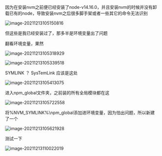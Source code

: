 因为在安装nvm之前便已经安装了node-v14.16.0，并且安装nvm的时候并没有卸载已有的node，导致安装nvm之后很多脚手架或者一些其它的命令无法识别

![image-20211213105150816](https://pic-1255740060.cos.ap-shanghai.myqcloud.com/MarkDown/img/20211213105159.png)

但这些是我已经安装过了，那多半是环境变量出了问题



翻看环境变量，果然

![image-20211213105318929](https://pic-1255740060.cos.ap-shanghai.myqcloud.com/MarkDown/img/20211213105319.png)

![image-20211213105339518](https://pic-1255740060.cos.ap-shanghai.myqcloud.com/MarkDown/img/20211213105339.png)

SYMLINK ？ SysTemLink 应该是这处

![image-20211213105413075](https://pic-1255740060.cos.ap-shanghai.myqcloud.com/MarkDown/img/20211213105413.png)

进入npm_global文件夹，之前装的所有全局模块都在这

![image-20211213105722558](https://pic-1255740060.cos.ap-shanghai.myqcloud.com/MarkDown/img/20211213105722.png)

将%NVM_SYMLINK%\npm_global添加进环境变量，因为怕出问题，所以新建了一个

![image-20211213105621928](https://pic-1255740060.cos.ap-shanghai.myqcloud.com/MarkDown/img/20211213105621.png)

测试一下

![image-20211213110022019](https://pic-1255740060.cos.ap-shanghai.myqcloud.com/MarkDown/img/20211213110137.png)